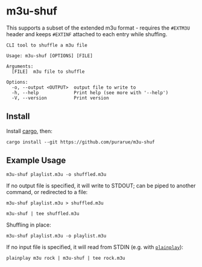 # m3u-shuf

This supports a subset of the extended m3u format - requires the `#EXTM3U` header and keeps `#EXTINF` attached to each entry while shuffing.

```
CLI tool to shuffle a m3u file

Usage: m3u-shuf [OPTIONS] [FILE]

Arguments:
  [FILE]  m3u file to shuffle

Options:
  -o, --output <OUTPUT>  output file to write to
  -h, --help             Print help (see more with '--help')
  -V, --version          Print version
```

## Install

Install [cargo](https://doc.rust-lang.org/cargo/getting-started/installation.html), then:

```
cargo install --git https://github.com/purarue/m3u-shuf
```

## Example Usage

`m3u-shuf playlist.m3u -o shuffled.m3u`

If no output file is specified, it will write to STDOUT; can be piped to another command, or redirected to a file:

`m3u-shuf playlist.m3u > shuffled.m3u`

`m3u-shuf | tee shuffled.m3u`

Shuffling in place:

`m3u-shuf playlist.m3u -o playlist.m3u`

If no input file is specified, it will read from STDIN (e.g. with [`plainplay`](https://github.com/purarue/plaintext-playlist)):

`plainplay m3u rock | m3u-shuf | tee rock.m3u`
